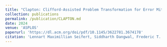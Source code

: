```yaml
---
title: "Clapton: Clifford-Assisted Problem Transformation for Error Mitigation in Variational Quantum Algorithms"
collection: publications
permalink: /publication/CLAPTON.md
date: 2024
venue: 'ASPLOS'
paperurl: 'https://dl.acm.org/doi/pdf/10.1145/3622781.3674178'
citation: 'Lennart Maximillian Seifert, Siddharth Dangwal, Frederic T. Chong, Gokul Subramanian Ravi'
---
```


